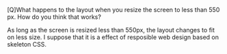 [Q]What happens to the layout when you resize the screen to less than 550 px. How do you think that works? <BR>

As long as the screen is resized less than 550px, the layout changes to fit on less size.
I suppose that it is a effect of resposible web design based on skeleton CSS.